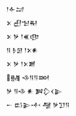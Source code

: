 <div class='block'>
<div class='line'>𒁹𒅆𒁺</div>
<div class='line'>𒉽 𒌷𒈠𒊑</div>
<div class='line'>𒉽 𒃻 𒁹𒌍𒂦</div>
<div class='line'>𒀀 𒊩𒌆 𒁹𒉽𒀭</div>
<div class='line'>𒉽 𒃻 𒁹𒉽𒋢</div>
<div class='line'>𒉆 𒈾𒀀𒀀𒇷</div>
<div class='line'>𒃻 𒀀𒈾 𒀭 𒀉𒁷𒌋𒉌</div>
<div class='line'>𒀸 𒆗𒉌𒋾 𒆷 𒃻𒋛𒀀</div>
</div>